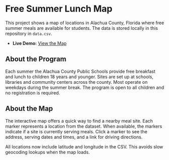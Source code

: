 # Free Summer Lunch Map

This project shows a map of locations in Alachua County, Florida where free summer meals are available for students. The data is stored locally in this repository in `data.csv`.

- **Live Demo:** [View the Map](https://sounny.github.io/freesummerlunch2025/)

## About the Program

Each summer the Alachua County Public Schools provide free breakfast and lunch to children 18 years and younger. Sites are set up at schools, libraries and community centers across the county. Most operate on weekdays during the summer break. The program is open to all children and no registration is required.

## About the Map

The interactive map offers a quick way to find a nearby meal site. Each marker represents a location from the dataset. When available, the markers indicate if a site is currently serving meals. Click a marker to see the address, serving dates and times, and a link for driving directions.

All locations now include latitude and longitude in the CSV. This avoids slow geocoding lookups when the map loads.

